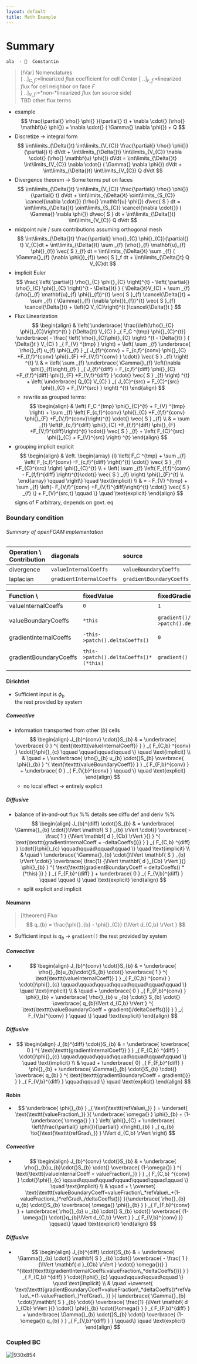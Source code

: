 ```yaml
---
layout: default
title: Math Example
--- 
```


# Summary
	ala  -   Constantin
> [!Var] Nomenclatures  
> $[\ .. ]_{C,f}:=$linearized ${}f{}$lux coefficient for cell ${}C{}$enter
> $[\ .. ]_{F,f}:=$linearized ${}f{}$lux for cell neighbor on face ${}F{}$  
> $[\ .. ]_{V,f}:=$*non-*linearized ${}f{}$lux (on source side)  
> TBD other flux terms
> 
- example 
	$$	
		\frac{\partial{} \rho{} \phi{} }{\partial{} t}   + \nabla \cdot{} (\rho{} \mathbf{u} \phi{}) = \nabla \cdot{} ( \Gamma{} \nabla  \phi{}) + Q
	$$
-   Discretize
	-> integral form
	$$	
		\int\limits_{\Delta{}t} \int\limits_{V_{C}} \frac{\partial{} \rho{} \phi{}}{\partial{} t} dVdt
		+ \int\limits_{\Delta{}t} \int\limits_{V_{C}} \nabla \cdot{} (\rho{} \mathbf{u} \phi{}) dVdt
		= \int\limits_{\Delta{}t} \int\limits_{V_{C}} \nabla \cdot{} ( \Gamma{} \nabla  \phi{})  dVdt
		+ \int\limits_{\Delta{}t} \int\limits_{V_{C}} Q dVdt
	$$
- Divergence theorem 
	-> Some terms put on faces
	$$	
		\int\limits_{\Delta{}t} \int\limits_{V_{C}} \frac{\partial{} \rho{} \phi{}}{\partial{} t} dVdt
		+ \int\limits_{\Delta{}t} \oint\limits_{S_{C}} \cancel{\nabla \cdot{}} (\rho{} \mathbf{u} \phi{}) d\vec{ S }  dt
		= \int\limits_{\Delta{}t} \oint\limits_{S_{C}}  \cancel{\nabla \cdot{}} ( \Gamma{} \nabla  \phi{})  d\vec{ S }  dt
		+ \int\limits_{\Delta{}t} \int\limits_{V_{C}}  Q dVdt
	$$
- midpoint rule   / sum contributions
	assuming orthogonal mesh
	$$	
			\int\limits_{\Delta{}t}  \frac{\partial{} \rho{}_{C} \phi{}_{C}}{\partial{} t} V_{C}dt
		+ \int\limits_{\Delta{}t} \sum _{f}  (\rho{}_{f} \mathbf{u}_{f} \phi{}_{f}) \vec{ S }_{f}  dt
		= \int\limits_{\Delta{}t} \sum _{f} ( \Gamma{}_{f} (\nabla  \phi{})_{f})  \vec{ S }_f  dt
		+ \int\limits_{\Delta{}t}  Q V_{C}dt 
	$$
- implicit Euler
	$$
	    \frac{ \left( \partial{} \rho{}_{C} \phi{}_{C} \right)^{t}   - \left( \partial{} \rho{}_{C} \phi{}_{C} \right)^{t - \Delta{}t}    }  
	    {  \Delta{}t}V_{C}
		+ \sum _{f}  (\rho{}_{f} \mathbf{u}_{f} \phi{}_{f})^{t} \vec{ S }_{f}  \cancel{\Delta{}t}
		= \sum _{f} ( \Gamma{}_{f} (\nabla  \phi{})_{f})^{t}  \vec{ S }_{f}  \cancel{\Delta{}t}
		+   \left(Q V_{C}\right)^{t }\cancel{\Delta{}t }
	$$
- Flux Linearization
	$$	
	    \begin{align} 
	          & \left(
	    \underbrace{ \frac{\left(\rho{}_{C} \phi{}_{C}\right)^{t}   } {\Delta{}t}  V_{C}   }  
	    _{ F_C ^{tmp}  \phi{}_{C}^{t}}
	    \underbrace{ - \frac{ \left(  \rho{}_{C}\phi{}_{C} \right) ^{t - \Delta{}t}   }  
	    { \Delta{}t } V_{C}  }  
	    _{  F_{V}  ^{tmp}  }
	    \right)
	     + \left( \sum _{f} 
	    \underbrace{ \rho{}_{f} u_{f} \phi{}_{f} }  
	    _{ J_{f}^{conv}  = F_{c,f}^{conv} \phi{}_{C} +F_{f,f}^{conv} \phi{}_{F} +F_{V,f}^{conv}  }
	     \cdot{} \vec{ S }  _{f} \right) ^{t} \\
	      & = \left( \sum _{f} 
	    \underbrace{ \Gamma{}_{f} \left(\nabla  \phi{}_{f}\right)_{f} }  
	    _{ J_{f}^{diff}  = F_{c,f}^{diff} \phi{}_{C} +F_{f,f}^{diff} \phi{}_{F} +F_{V,f}^{diff} }
	     \cdot{} \vec{ S }  _{f} \right) ^{t}
	     + \left( 
	    \underbrace{ Q_{C} V_{C}  }  
	    _{ J_{C}^{src} =  F_{C}^{src} \phi{}_{C} + F_{V}^{src} }
	    \right) ^{t}
	    \end{align}
	$$
	- rewrite as grouped terms:
		$$
		    \begin{align} 
		          & \left(
		    F_C ^{tmp}  \phi{}_{C}^{t}
		     + F_{V}  ^{tmp}  
		    \right)
		     + \sum _{f} 
		     \left( F_{c,f}^{conv} \phi{}_{C} +F_{f,f}^{conv} \phi{}_{F} +F_{V,f}^{conv}\right)^{t}
		     \cdot{} \vec{ S }  _{f}  \\
		      & =  \sum _{f} 
		    \left(F_{c,f}^{diff} \phi{}_{C} +F_{f,f}^{diff} \phi{}_{F} +F_{V,f}^{diff}\right)^{t}
		     \cdot{} \vec{ S }  _{f} 
		     + \left( 
		    F_{C}^{src} \phi{}_{C} + F_{V}^{src} 
		    \right) ^{t}
		    \end{align}
		$$
- grouping implicit explicit
	$$	
	    \begin{align}
	     & \left. \begin{array} {l} 
	                \left(
	    F_C ^{tmp}  
	    + \sum _{f} \left( F_{c,f}^{conv} -F_{c,f}^{diff} \right)^{t} \cdot{} \vec{ S }  _{f} 
	    +F_{C}^{src}
	    \right) \phi{}_{C}^{t} \\
	       + \left( 
	     \sum _{f} \left( F_{f,f}^{conv}  - F_{f,f}^{diff}  \right)^{t}\cdot{} \vec{ S }  _{f} 
	     \right) \phi{}_{F}^{t} \\  
	    \end{array} \qquad \right\} \quad \text{implicit}  \\
	      & =   
	      - F_{V}  ^{tmp}     
	      + \sum _{f} \left(- F_{V,f}^{conv} +F_{V,f}^{diff}\right)^{t}
	     \cdot{} \vec{ S }  _{f} \} 
	     + F_{V}^{src,t} \qquad \} \quad \text{explicit} 
	    \end{align}
	$$
	signs of ${}F{}$ arbitrary, depends on govt. eq
### Boundary condition  
###### Summary of openFOAM implementation

| Operation \ Contribution | diagonals                | source                   |
| :----------------------- | :----------------------- | :----------------------- |
| divergence               | `valueInternalCoeffs`    | `valueBoundaryCoeffs`    |
| laplacian                | `gradientInternalCoeffs` | `gradientBoundaryCoeffs` |


| Function \             | fixedValue                            | fixedGradient                            | mixed                                                                                    |
| :--------------------- | :------------------------------------ | :--------------------------------------- | :--------------------------------------------------------------------------------------- |
| valueInternalCoeffs    | `0`                                   | `1`                                      | `(1.0 - valueFraction_)`                                                                 |
| valueBoundaryCoeffs    | `*this`                               | `gradient()/this->patch().deltaCoeffs()` | `valueFraction_*refValue_ + (1.0 - valueFraction_)*refGrad_/this->patch().deltaCoeffs()` |
| gradientInternalCoeffs | `-this->patch().deltaCoeffs()`        | `0`                                      | `-valueFraction_*this->patch().deltaCoeffs()`                                            |
| gradientBoundaryCoeffs | `this->patch().deltaCoeffs()*(*this)` | `gradient()`                             | `valueFraction_*this->patch().deltaCoeffs()*refValue_ + (1.0 - valueFraction_)*refGrad_` |

#### Dirichtlet
- Sufficient input is $\phi_{b}{}$   
	the rest provided by system 
##### Convective
- information transported from other (${}b{}$) cells
	$$
	    \begin{align}
		J_{b}^{conv} \cdot{}S_{b}  & =   
	    \underbrace{ 
	    \overbrace{ 0 }  
	    ^{ \text{\texttt{valueInternalCoeff}} }
	     }  
	    _{ F_{C,b} ^{conv}  }
	     \cdot{}\phi{}_{c} \qquad \qquad\qquad\qquad \} \quad \text{implicit} 
	      \\
	     &  \quad + \ \underbrace{ \rho{}_{b} u_{b} \cdot{}S_{b} 
	    \overbrace{ \phi{}_{b} }  
	    ^{ \text{\texttt{valueBoundaryCoeff}} }
	      }  
	    _{ F_{F,b}^{conv} } 
	     + 
	    \underbrace{ 0 }  
	    _{ F_{V,b}^{conv} } \qquad \} \quad \text{explicit} 
	    \end{align}
    $$
	- no local effect -> entirely explicit
##### Diffusive
- balance of in-and-out flux   %% details see diffu def and deriv %%
	$$	
	    \begin{align} 
	     	J_{b}^{diff} \cdot{}S_{b}  & =   
	    \underbrace{ \Gamma{}_{b} \cdot{}\lVert \mathbf{ S }  _{b} \rVert \cdot{} 
	    \overbrace{ - \frac{ 1 }     {\lVert \mathbf{ d }_{Cb}   \rVert }{} }  
	    ^{ \text{\texttt{gradientInternalCoeff = -deltaCoeffs()}} }
	      }  
	    _{ F_{C,b} ^{diff} }
	     \cdot{}\phi{}_{c}    \qquad\qquad\qquad\qquad \} \quad \text{implicit} 
	     \\
	     & \quad   \ \underbrace{ \Gamma{}_{b} \cdot{}\lVert \mathbf{ S }  _{b} \rVert \cdot{} 
	    \overbrace{ \frac{1}     {\lVert \mathbf{ d }_{Cb}   \rVert }{} \phi{}_{b}  }  
	    ^{ \text{\texttt{gradientBoundaryCoeff = deltaCoeffs() * (*this) }} }
	     }  
	    _{ F_{F,b}^{diff} }
	     + 
	    \underbrace{ 0 }  
	    _{ F_{V,b}^{diff} } \qquad \qquad \} \quad \text{explicit} 
	    \end{align}
	$$
	- split explicit and implicit
#### Neumann  
> [!theorem] Flux  
> $$    
> 	q_{b} =    
> 	\frac{\phi{}_{b} - \phi{}_{C}}    
> 	{\lVert d_{C,b} \rVert }
> $$
- Sufficient input is $q_{b}$  -> `gradient()` 
	the rest provided by system
##### Convective
- 
	$$
	    \begin{align} 
	     J_{b}^{conv} \cdot{}S_{b}  & =   
	     \underbrace{ \rho{}_{b}u_{b}\cdot{}S_{b} \cdot{} 
	    \overbrace{ 1 }  
	    ^{ \text{\texttt{valueInternalCoeff}} }
	     }  
	    _{ F_{C,b} ^{conv}  }
	     \cdot{}\phi{}_{c} \qquad\qquad\qquad\qquad\qquad\qquad\qquad \} \quad \text{implicit}  \\
	     & \quad + 
	    \underbrace{ 0 }  
	    _{ F_{F,b}^{conv} }
	       \phi{}_{b} 
	     + 
	    \underbrace{ \rho{}_{b} u _{b}  \cdot{} S_{b} \cdot{} 
	    \overbrace{ q_{b}\lVert d_{C,b} \rVert }  
	    ^{ \text{\texttt{valueBoundaryCoeff = gradient()/deltaCoeffs()}} }
	       }   
	    _{ F_{V,b}^{conv} } \qquad \} \quad \text{explicit} 
	    \end{align}
	$$
##### Diffusive
- 
	$$
	    \begin{align} 
	     J_{b}^{diff} \cdot{}S_{b}  & =   
	    \underbrace{
	    \overbrace{ 0 }  
	    ^{ \text{\texttt{gradientInternalCoeff}} }
	    }  
	    _{ F_{C,b} ^{diff}  } 
	     \cdot{}\phi{}_{c}  \qquad\qquad\qquad\qquad\qquad\qquad\qquad \} \quad \text{implicit} 
	      \\
	     & \quad +
	    \underbrace{ 0}  
	    _{ F_{F,b}^{diff} }
	       \phi{}_{b} 
	     + 
	    \underbrace{ \Gamma{}_{b} \cdot{}S_{b} \cdot{} 
	    \overbrace{ q_{b} }  
	    ^{ \text{\texttt{gradientBoundaryCoeff = gradient()}} }
	      }  
	    _{ F_{V,b}^{diff} }   \qquad\qquad \} \quad \text{explicit} 
	    \end{align}
	$$
#### Robin
- 
	$$
	    \underbrace{ \phi{}_{b} }  
	    _{ \text{\texttt{refValue\_}} }
	     = 
	    \underset{ \text{\texttt{valueFraction\_}} }{ \underbrace{ \omega{}  }  
	    \phi{}_{b} + (1-
	    \underbrace{ \omega{} }  
	    ) } \left( \phi{}_{C} + 
		    \underbrace{ \left(\frac{\partial{} \phi{}}{\partial{} x}\right)_{b} }  
		    _{ q_{b} \to{}\text{\texttt{refGrad\_}} }
		     \lVert d_{C,b} \rVert     \right)  
	$$
##### Convective
- 
	$$	
	    \begin{align}
		J_{b}^{conv} \cdot{}S_{b}  & =   
	    \underbrace{ 
	    \rho{}_{b}u_{b}\cdot{}S_{b}  \cdot{}
	    \overbrace{ (1-\omega{}) }  
	    ^{ \text{\texttt{valueInternalCoeff = valueFraction\_}} }
	     }  
	    _{ F_{C,b} ^{conv}  }
	     \cdot{}\phi{}_{c} \qquad\qquad\qquad\qquad\qquad\qquad\qquad \} \quad \text{implicit} 
	      \\
	     &  \quad + \ \overset{ \text{\texttt{valueBoundaryCoeff=valueFraction\_*refValue\_+(1-valueFraction\_)*refGrad\_/deltaCoeffs()}} }{\underbrace{ \rho{}_{b} u_{b} \cdot{}S_{b} 
	    \overbrace{ \omega{} \phi{}_{b} }  
	      }  
	    _{ F_{F,b}^{conv} }
	     + 
	    \underbrace{ \rho{}_{b} u _{b}  \cdot{} S_{b} \cdot{}
	    \overbrace{  (1-\omega{}) \cdot{}q_{b}\lVert d_{C,b} \rVert }  }  
	    _{ F_{V,b}^{conv} }} \qquad\} \quad \text{explicit} 
	    \end{align}
	$$
##### Diffusive
- 
	$$
	    \begin{align} 
	     J_{b}^{diff} \cdot{}S_{b}  & =   
	    \underbrace{
	    \Gamma{}_{b} \cdot{} \mathbf{ S }  _{b}  \cdot{} 
	    \overbrace{ - \frac{ 1 }     {\lVert \mathbf{ d }_{Cb}    \rVert } \cdot{} \omega{}{} }  ^{\text{\texttt{gradientInternalCoeffs:valueFraction\_*deltaCoeffs()}} }
	    }  
	    _{ F_{C,b} ^{diff}  }
	     \cdot{}\phi{}_{c}  \qquad\qquad\qquad\qquad \} \quad \text{implicit} 
	     \\
	     & \quad +\overset{ \text{\texttt{gradientBoundaryCoeff=valueFraction\_*deltaCoeffs()*refValue\_+(1-valueFraction\_)*refGrad\_ }} }{ 
	    \underbrace{ \Gamma{}_{b} \cdot{}\mathbf{ S }  _{b} \cdot{} 
	    \overbrace{ \frac{1}     {\lVert \mathbf{ d }_{Cb}   \rVert }{} \cdot{} \phi{}_{b} \cdot{}\omega{} }  
	     }  
	    _{ F_{F,b}^{diff} }
	     + 
	    \underbrace{ \Gamma{}_{b} \cdot{}S_{b} \cdot{} 
	    \overbrace{ (1-\omega{}) q_{b} }  
	      }  
	    _{ F_{V,b}^{diff} } } \qquad\} \quad \text{explicit} 
	    \end{align}
	$$
### Coupled BC
![|930x854](../../@Medias/2025-07-18-3.webp)
